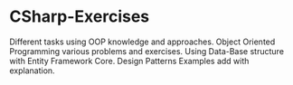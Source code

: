 # CSharp-Exercises
Different tasks using OOP knowledge and approaches.
Object Oriented Programming various problems and exercises.
Using Data-Base structure with Entity Framework Core.
Design Patterns Examples add with explanation.
#
